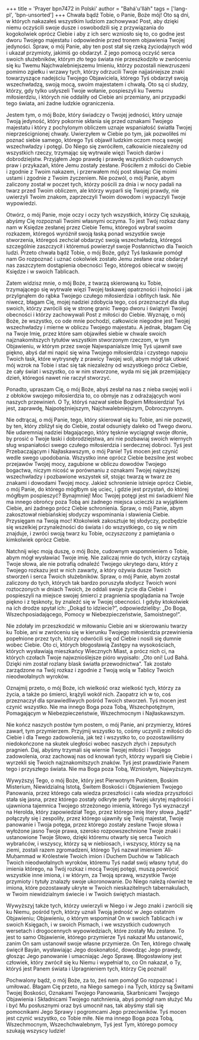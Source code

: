 +++
title = 'Prayer bpn7472 in Polski'
author = "Bahá'u'lláh"
tags = ['lang-pl', 'bpn-unsorted']
+++
Chwała bądź Tobie, o Panie, Boże mój! Oto są dni, w których nakazałeś wszystkim ludziom zachowywać Post, aby dzięki niemu oczyścili swoje dusze i oswobodzili się z przywiązania do kogokolwiek oprócz Ciebie i aby z ich serc wzniosło się to, co godne jest dworu Twojego majestatu i odpowiednie przed tronem objawienia Twojej jedyności. Spraw, o mój Panie, aby ten post stał się rzeką życiodajnych wód i ukazał przymioty, jakimiś go obdarzył. Z jego pomocą oczyść serca swoich służebników, którym zło tego świata nie przeszkodziło w zwróceniu się ku Twemu Najchwalebniejszemu Imieniu, którzy pozostali niewzruszeni pomimo zgiełku i wrzawy tych, którzy odrzucili Twoje najjaśniejsze znaki towarzyszące nadejściu Twojego Objawiciela, którego Tyś obdarzył swoją wszechwładzą, swoją mocą, swoim majestatem i chwałą. Oto są ci słudzy, którzy, gdy tylko usłyszeli Twoje wołanie, pospieszyli ku Twemu miłosierdziu, i których nie oddaliły od Ciebie ani przemiany, ani przypadki tego świata, ani żadne ludzkie ograniczenia.
    
Jestem tym, o mój Boże, który świadczy o Twojej jedności, który uznaje Twoją jedyność, który pokornie skłania się przed oznakami Twojego majestatu i który z pochylonym obliczem uznaje wspaniałość światła Twojej nieprześcignionej chwały. Uwierzyłem w Ciebie po tym, jak pozwoliłeś mi poznać siebie samego, którego Tyś objawił ludzkim oczom mocą swojej wszechwładzy i potęgi. Do Niego się zwróciłem, całkowicie niezależny od wszystkich rzeczy, trzymając się wytrwale więzi Twoich darów i dobrodziejstw. Przyjąłem Jego prawdę i prawdę wszystkich cudownych praw i przykazań, które Jemu zostały zesłane. Pościłem z miłości do Ciebie i zgodnie z Twoim nakazem, i przerwałem mój post sławiąc Cię moimi ustami i zgodnie z Twoim życzeniem. Nie pozwól, o mój Panie, abym zaliczony został w poczet tych, którzy pościli za dnia i w nocy padali na twarz przed Twoim obliczem, ale którzy wyparli się Twojej prawdy, nie uwierzyli Twoim znakom, zaprzeczyli Twoim dowodom i wypaczyli Twoje wypowiedzi.
    
Otwórz, o mój Panie, moje oczy i oczy tych wszystkich, którzy Cię szukają, abyśmy Cię rozpoznali Twoimi własnymi oczyma. To jest Twój rozkaz dany nam w Księdze zesłanej przez Ciebie Temu, któregoś wybrał swoim rozkazem, któregoś wyróżnił swoją łaską ponad wszystkie swoje stworzenia, któregoś zechciał obdarzyć swoją wszechwładzą, któregoś szczególnie zaszczycił i któremuś powierzył swoje Posłannictwo dla Twoich ludzi. Przeto chwała bądź Tobie, o mój Boże, gdyż Tyś łaskawie pomógł nam Go rozpoznać i uznać cokolwiek zostało Jemu zesłane oraz obdarzył nas zaszczytem dostąpienia obecności Tego, któregoś obiecał w swojej Księdze i w swoich Tablicach.
    
Zatem widzisz mnie, o mój Boże, z twarzą skierowaną ku Tobie, trzymającego się wytrwale więzi Twojej łaskawej opatrzności i hojności i jak przylgnąłem do rąbka Twojego czułego miłosierdzia i obfitych łask. Nie niwecz, błagam Cię, mojej nadziei zdobycia tego, coś przeznaczył dla sług swoich, którzy zwrócili się w stronę granic Twego dworu i świątyni Twojej obecności i którzy zachowywali Post z miłości do Ciebie. Wyznaję, o mój Boże, że wszystko, co ode mnie pochodzi, całkowicie niegodne jest Twojej wszechwładzy i mierne w obliczu Twojego majestatu. A jednak, błagam Cię na Twoje Imię, przez które sam objawiłeś siebie w chwale swoich najznakomitszych tytułów wszystkim stworzonym rzeczom, w tym Objawieniu, w którym przez swoje Najwspanialsze Imię Tyś ujawnił swe piękno, abyś dał mi napić się wina Twojego miłosierdzia i czystego napoju Twoich łask, które wytrysnęły z prawicy Twojej woli, abym mógł tak utkwić mój wzrok na Tobie i stać się tak niezależny od wszystkiego prócz Ciebie, że cały świat i wszystko, co w nim stworzone, wyda mi się jak przemijający dzień, któregoś nawet nie raczył stworzyć.
    
Ponadto, upraszam Cię, o mój Boże, abyś zesłał na nas z nieba swojej woli i z obłoków swojego miłosierdzia to, co obmyje nas z odrażających woni naszych przewinień. O Ty, któryś nazwał siebie Bogiem Miłosierdzia! Tyś jest, zaprawdę, Najpotężniejszym, Najchwalebniejszym, Dobroczynnym.
    
Nie odtrącaj, o mój Panie, tego, który skierował się ku Tobie, ani nie pozwól, by ten, który zbliżył się do Ciebie, został odsunięty daleko od Twego dworu. Nie udaremniaj nadziei błagającego, który tęsknie wyciągnął swoje dłonie, by prosić o Twoje łaski i dobrodziejstwa, ani nie pozbawiaj swoich wiernych sług wspaniałości swego czułego miłosierdzia i serdecznej dobroci. Tyś jest Przebaczającym i Najłaskawszym, o mój Panie! Tyś mocen jest czynić wedle swego upodobania. Wszystko inne oprócz Ciebie bezsilne jest wobec przejawów Twojej mocy, zagubione w obliczu dowodów Twojego bogactwa, niczym nicość w porównaniu z oznakami Twojej najwyższej wszechwładzy i pozbawione wszystek sił, stojąc twarzą w twarz ze znakami i dowodami Twojej mocy. Jakież schronienie istnieje oprócz Ciebie, o mój Panie, do którego mógłbym się uciec, i gdzie jest przystań, do której mógłbym pospieszyć? Bynajmniej! Moc Twojej potęgi jest mi świadkiem! Nie ma innego obrońcy poza Tobą ani żadnego miejsca ucieczki za wyjątkiem Ciebie, ani żadnego prócz Ciebie schronienia. Spraw, o mój Panie, abym zakosztował niebiańskiej słodyczy wspominania i sławienia Ciebie. Przysięgam na Twoją moc! Ktokolwiek zakosztuje tej słodyczy, pozbędzie się wszelkiej przynależności do świata i do wszystkiego, co się w nim znajduje, i zwróci swoją twarz ku Tobie, oczyszczony z pamiętania o kimkolwiek oprócz Ciebie.
    
Natchnij więc moją duszę, o mój Boże, cudownym wspomnieniem o Tobie, abym mógł wysławiać Twoje imię. Nie zaliczaj mnie do tych, którzy czytają Twoje słowa, ale nie potrafią odnaleźć Twojego ukrytego daru, który z Twojego rozkazu jest w nich zawarty, a który ożywia dusze Twoich stworzeń i serca Twoich służebników. Spraw, o mój Panie, abym został zaliczony do tych, których tak bardzo poruszyła słodycz Twoich woni roztoczonych w dniach Twoich, że oddali swoje życie dla Ciebie i pospieszyli na miejsce swojej śmierci z pragnienia spoglądania na Twoje piękno i z tęsknoty, by znaleźć się w Twojej obecności. I gdyby ktokolwiek na ich drodze spytał ich: „Dokąd to idziecie?”, odpowiedzieliby: „Do Boga, Wszechposiadającego, Pomocy w Niebezpieczeństwie, Samoistnego!”.
    
Nie zdołały im przeszkodzić w miłowaniu Ciebie ani w skierowaniu twarzy ku Tobie, ani w zwróceniu się w kierunku Twojego miłosierdzia przewinienia popełnione przez tych, którzy odwrócili się od Ciebie i nosili się dumnie wobec Ciebie. Oto ci, których błogosławią Zastępy na wysokościach, których wysławiają mieszkańcy Wiecznych Miast, a prócz nich ci, na których czołach Twoje najwznioślejsze pióro wypisało: „Oto oni! Lud Bahá. Dzięki nim został rozlany blask światła przewodnictwa”. Tak zostało zarządzone na Twój rozkaz i zgodnie z Twoją wolą w Tablicy Twoich nieodwołalnych wyroków.
    
Oznajmij przeto, o mój Boże, ich wielkość oraz wielkość tych, którzy za życia, a także po śmierci, krążyli wokół nich. Zaopatrz ich w to, coś przeznaczył dla sprawiedliwych pośród Twoich stworzeń. Tyś mocen jest czynić wszystko. Nie ma innego Boga poza Tobą, Wszechpotężnym, Pomagającym w Niebezpieczeństwie, Wszechmocnym i Najłaskawszym.
     
Nie kończ naszych postów tym postem, o mój Panie, ani przymierzy, któreś zawarł, tym przymierzem. Przyjmij wszystko to, cośmy uczynili z miłości do Ciebie i dla Twego zadowolenia, jak też i wszystko to, co pozostawiliśmy niedokończone na skutek uległości wobec naszych złych i zepsutych pragnień. Daj, abyśmy trzymali się wiernie Twojej miłości i Twojego zadowolenia, oraz zachowaj nas od knowań tych, którzy wyparli się Ciebie i wyrzekli się Twoich najznakomitszych znaków. Tyś jest prawdziwie Panem tego i przyszłego świata. Nie ma Boga poza Tobą, Wzniosłym, Najwyższym.
     
Wywyższyj Tego, o mój Boże, który jest Pierwotnym Punktem, Boskim Misterium, Niewidzialną Istotą, Świtem Boskości i Objawieniem Twojego Panowania, przez którego cała wiedza przeszłości i cała wiedza przyszłości stała się jasna, przez którego zostały odkryte perły Twojej ukrytej mądrości i ujawniona tajemnica Twojego strzeżonego imienia, którego Tyś wyznaczył na Herolda, który zapowiedział Tego, przez którego imię litery słowa „bądź” połączyły się i zespoliły, przez którego ujawniły się Twój majestat, Twoje panowanie i Twoja potęga, przez którego zostały zesłane Twoje słowa i wyłożone jasno Twoje prawa, szeroko rozpowszechnione Twoje znaki i ustanowione Twoje Słowo, dzięki któremu otwarły się serca Twoich wybrańców, i wszyscy, którzy są w niebiosach, i wszyscy, którzy są na ziemi, zostali razem zgromadzeni, którego Tyś nazwał imieniem ʿAlí-Muḥammad w Królestwie Twoich imion i Duchem Duchów w Tablicach Twoich nieodwołalnych wyroków, któremu Tyś nadał swój własny tytuł, do imienia którego, na Twój rozkaz i mocą Twojej potęgi, muszą powrócić wszystkie inne imiona, i w którym, za Twoją sprawą, wszystkie Twoje przymioty i tytuły znalazły swoje ukoronowanie. Do Niego należą również te imiona, które pozostawały ukryte w Twoich nieskazitelnych tabernakulach, w Twoim niewidzialnym świecie i w Twoich świętych miastach.
     
Wywyższyj także tych, którzy uwierzyli w Niego i w Jego znaki i zwrócili się ku Niemu, pośród tych, którzy uznali Twoją jedność w Jego ostatnim Objawieniu; Objawieniu, o którym wspominał On w swoich Tablicach i w swoich Księgach, i w swoich Pismach, i we wszystkich cudownych wersetach i drogocennych wypowiedziach, które zostały Mu zesłane. To jest to samo Objawienie, którego przymierze Tyś nakazał Mu ustanowić, zanim On sam ustanowił swoje własne przymierze. On Ten, którego chwałę święcił Bayán, wysławiając Jego doskonałość, dowodząc Jego prawdy, głosząc Jego panowanie i umacniając Jego Sprawę. Błogosławiony jest człowiek, który zwrócił się ku Niemu i wypełniał to, co On nakazał, o Ty, któryś jest Panem świata i Upragnieniem tych, którzy Cię poznali!
     
Pochwalony bądź, o mój Boże, za to, żeś nam pomógł Go rozpoznać i umiłować. Błagam Cię przeto, na Niego samego i na Tych, którzy są Świtami Twojej Boskości, Oznakami Twojego Panowania, Skarbnicami Twojego Objawienia i Składnicami Twojego natchnienia, abyś pomógł nam służyć Mu i być Mu posłusznymi oraz byś umocnił nas, tak abyśmy stali się pomocnikami Jego Sprawy i pogromcami Jego przeciwników. Tyś mocen jest czynić wszystko, co Tobie miłe. Nie ma innego Boga poza Tobą, Wszechmocnym, Wszechchwalebnym, Tyś jest Tym, którego pomocy szukają wszyscy ludzie!
